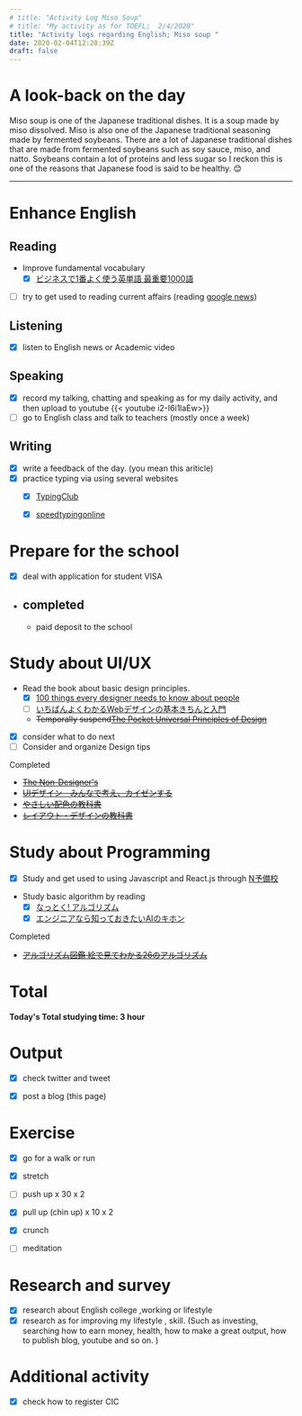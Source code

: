 ```yaml
---
# title: "Activity Log Miso Soup"
# title: "My activity as for TOEFL;  2/4/2020"
title: "Activity logs regarding English; Miso soup "
date: 2020-02-04T12:28:39Z
draft: false
---
```


# A look-back on the day

Miso soup is one of the Japanese traditional dishes. It is a soup made by miso dissolved. Miso is also one of the Japanese traditional seasoning made by fermented soybeans. There are a lot of Japanese traditional dishes that are made from fermented soybeans such as soy sauce, miso, and natto. Soybeans contain a lot of proteins and less sugar so I reckon this is one of the reasons that Japanese food is said to be healthy. 😊













---



# Enhance English

## Reading

- Improve fundamental vocabulary
  - [x] [ビジネスで1番よく使う英単語 最重要1000語](https://www.amazon.co.jp/dp/4863922965/)
- [ ] try to get used to reading current affairs (reading [google news](https://news.google.com/))
  <!--[Core 1900](https://www.amazon.co.jp/dp/4862900747/)-->
  <!--[文脈で覚える IELTS英単語 ](https://www.amazon.co.jp/dp/4887246226/)-->

## Listening

- [x] listen to English news or Academic video 

## Speaking

- [x] record my talking, chatting and speaking as for my daily activity, and then upload to youtube
  {{< youtube i2-I6i1laEw>}}
- [ ] go to English class and talk to teachers (mostly once a week)

## Writing

- [x] write a feedback of the day. (you mean this ariticle)
- [x] practice typing via using several websites
  - [x] [TypingClub](https://www.typingclub.com)
  - [x] [speedtypingonline](https://www.speedtypingonline.com/games/type-the-alphabet.php)


# Prepare for the school

- [x] deal with application for student VISA

- ## completed

  - paid deposit to the school




# Study about UI/UX

- Read the book about basic design principles.
  - [x] [100 things every designer needs to know about people](https://www.amazon.com/dp/4873115574)
  - [ ] [いちばんよくわかるWebデザインの基本きちんと入門 ](https://www.amazon.com/dp/4797389656)
  - ~~Temporally suspend[The Pocket Universal Principles of Design](https://www.amazon.com/dp/1631590405/)~~
- [x] consider what to do next
- [ ] Consider and organize Design tips

Completed

- ~~[The Non-Designer's](https://www.amazon.com/dp/0133966151/)~~
- ~~[UIデザイン　みんなで考え、カイゼンする](https://www.amazon.co.jp/dp/B07PQF8TBW/)~~
- ~~[やさしい配色の教科書](https://www.amazon.co.jp/dp/4844367714/)~~
- ~~[レイアウト・デザインの教科書](https://www.amazon.co.jp/dp/B07NYN1681/)~~

# Study about Programming

- [x] Study and get used to using Javascript and React.js through [N予備校](www.nnn.ed.nico) 
- Study basic algorithm by reading
  - [x] [なっとく! アルゴリズム](https://www.amazon.co.jp/dp/4798143359/)
  - [x] [エンジニアなら知っておきたいAIのキホン ](https://www.amazon.com/dp/4295005355)

Completed

- ~~[アルゴリズム図鑑 絵で見てわかる26のアルゴリズム](https://www.amazon.co.jp/gp/product/4798149772/)~~

# Total

**Today's Total studying time: 3    hour**



# Output

- [x] check twitter and tweet

- [x] post a blog (this page)

  

# Exercise

- [x] go for a walk or run

- [x] stretch

- [ ] push up x 30 x 2

- [x] pull up (chin up) x 10 x 2

- [x] crunch

- [ ] meditation

  


# Research and survey

- [x] research about English college ,working or lifestyle
- [x] research as for improving my lifestyle , skill. (Such as investing, searching how to earn money, health, how to make a great output, how to publish blog, youtube and so on. )

# Additional activity

- [x] check how to register CIC
